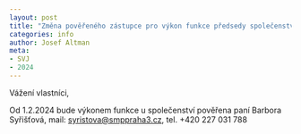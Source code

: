 ```yaml
---
layout: post
title: "Změna pověřeného zástupce pro výkon funkce předsedy společenství"
categories: info
author: Josef Altman
meta:
- SVJ
- 2024
---
```


Vážení vlastníci,

Od 1.2.2024 bude výkonem funkce u společenství pověřena paní Barbora Syřišťová, mail: syristova@smppraha3.cz, tel. +420 227 031 788
